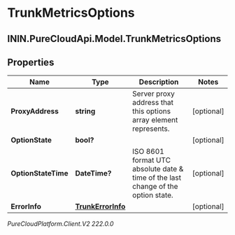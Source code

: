 # TrunkMetricsOptions

## ININ.PureCloudApi.Model.TrunkMetricsOptions

## Properties

|Name | Type | Description | Notes|
|------------ | ------------- | ------------- | -------------|
| **ProxyAddress** | **string** | Server proxy address that this options array element represents. | [optional] |
| **OptionState** | **bool?** |  | [optional] |
| **OptionStateTime** | **DateTime?** | ISO 8601 format UTC absolute date &amp; time of the last change of the option state. | [optional] |
| **ErrorInfo** | [**TrunkErrorInfo**](TrunkErrorInfo) |  | [optional] |



_PureCloudPlatform.Client.V2 222.0.0_
